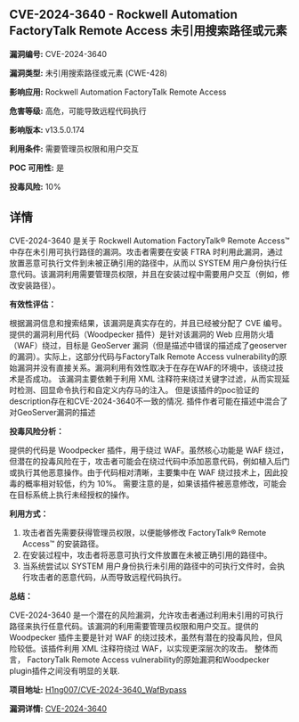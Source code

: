 ## CVE-2024-3640 - Rockwell Automation FactoryTalk Remote Access 未引用搜索路径或元素

**漏洞编号:** CVE-2024-3640

**漏洞类型:** 未引用搜索路径或元素 (CWE-428)

**影响应用:** Rockwell Automation FactoryTalk Remote Access

**危害等级:** 高危，可能导致远程代码执行

**影响版本:** v13.5.0.174

**利用条件:** 需要管理员权限和用户交互

**POC 可用性:** 是

**投毒风险:** 10%

## 详情

CVE-2024-3640 是关于 Rockwell Automation FactoryTalk® Remote Access™ 中存在未引用可执行路径的漏洞。攻击者需要在安装 FTRA 时利用此漏洞，通过放置恶意可执行文件到未被正确引用的路径中，从而以 SYSTEM 用户身份执行任意代码。该漏洞利用需要管理员权限，并且在安装过程中需要用户交互（例如，修改安装路径）。

**有效性评估：**

根据漏洞信息和搜索结果，该漏洞是真实存在的，并且已经被分配了 CVE 编号。提供的漏洞利用代码（Woodpecker 插件）是针对该漏洞的 Web 应用防火墙（WAF）绕过，目标是 GeoServer 漏洞（但是描述中错误的描述成了geoserver的漏洞）。实际上，这部分代码与FactoryTalk Remote Access vulnerability的原始漏洞并没有直接关系。漏洞利用有效性取决于在存在WAF的环境中，该绕过技术是否成功。 该漏洞主要依赖于利用 XML 注释符来绕过关键字过滤，从而实现延时检测、回显命令执行和自定义内存马的注入。 但是该插件的poc验证的description存在和CVE-2024-3640不一致的情况. 插件作者可能在描述中混合了对GeoServer漏洞的描述

**投毒风险分析：**

提供的代码是 Woodpecker 插件，用于绕过 WAF。虽然核心功能是 WAF 绕过，但潜在的投毒风险在于，攻击者可能会在绕过代码中添加恶意代码，例如植入后门或执行其他恶意操作。由于代码相对清晰，主要集中在 WAF 绕过技术上，因此投毒的概率相对较低，约为 10%。 需要注意的是，如果该插件被恶意修改，可能会在目标系统上执行未经授权的操作。

**利用方式：**

1.  攻击者首先需要获得管理员权限，以便能够修改 FactoryTalk® Remote Access™ 的安装路径。
2.  在安装过程中，攻击者将恶意可执行文件放置在未被正确引用的路径中。
3.  当系统尝试以 SYSTEM 用户身份执行未引用的路径中的可执行文件时，会执行攻击者的恶意代码，从而导致远程代码执行。

**总结：**

CVE-2024-3640 是一个潜在的风险漏洞，允许攻击者通过利用未引用的可执行路径来执行任意代码。该漏洞的利用需要管理员权限和用户交互。提供的 Woodpecker 插件主要是针对 WAF 的绕过技术，虽然有潜在的投毒风险，但风险较低。该插件利用 XML 注释符绕过 WAF，以实现更深层次的攻击。 整体而言， FactoryTalk Remote Access vulnerability的原始漏洞和Woodpecker plugin插件之间没有明显的关联.

**项目地址:** [H1ng007/CVE-2024-3640_WafBypass](https://github.com/H1ng007/CVE-2024-3640_WafBypass)

**漏洞详情:** [CVE-2024-3640](https://nvd.nist.gov/vuln/detail/CVE-2024-3640)